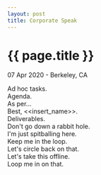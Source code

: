 ```yaml
---
layout: post
title: Corporate Speak
---
```


{{ page.title }}
================

<p class="meta">07 Apr 2020 - Berkeley, CA</p>

Ad hoc tasks.  
Agenda.  
As per...  
Best, <<insert_name>>.  
Deliverables.  
Don't go down a rabbit hole.  
I'm just spitballing here.  
Keep me in the loop.  
Let's circle back on that.  
Let's take this offline.  
Loop me in on that.